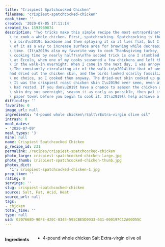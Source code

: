```yaml
---
title: "Crispiest Spatchcocked Chicken"
filename: "crispiest-spatchcocked-chicken"
cook_time: ''
created: '2020-07-05 17:11:14'
created_ts: 1593969074
description: "Two tricks make this simple recipe the most extraordinary way I know\
  \ to cook a whole chicken. First, spatchcocking. Spatchcocking is the term for removing\
  \ a bird\u2019s backbone and then splaying it so it lies flat, but I like to think\
  \ of it as a way to increase surface area for browning while decreasing cooking\
  \ time. (It\u2019s also my favorite way to cook Thanksgiving turkey, cutting down\
  \ cooking time by nearly half!\n\nThe second trick is one I stumbled on by mistake\
  \ at Eccolo, when one of my cooks seasoned a few chickens and left them uncovered\
  \ in the walk-in overnight. When I came in the next day, I was annoyed by his negligence.\
  \ The constantly circulating air of the walk-in\u2014like that of any refrigerator\u2014\
  had dried out the chicken skin, and the birds looked scarily fossilized. But I had\
  \ no choice, so I cooked them anyway. The dried-out skin cooked up golden and glassy.\
  \ It was the crispiest roast chicken skin I\u2019d ever seen, even after the bird\
  \ had rested. If you don\u2019t have a chance to season the chicken and let its\
  \ skin dry out overnight, season it as early as possible, then pat it dry with a\
  \ paper towel before you begin to cook it. It\u2019ll help achieve a similar effect."
difficulty: ''
favorite: 0
image_url: null
ingredients: "4-pound whole chicken\rSalt\rExtra-virgin olive oil"
intrash: 0
meal_dates:
- '2020-07-09'
meal_types: '3'
mine: null
name: Crispiest Spatchcocked Chicken
p_recipe_id: 231
permalink: /recipes/crispiest-spatchcocked-chicken
photo_large: crispiest-spatchcocked-chicken-large.jpg
photo_thumb: crispiest-spatchcocked-chicken-thumb.jpg
photos_dict:
  '1': crispiest-spatchcocked-chicken-1.jpg
prep_time: ''
rating: 0
servings: ''
slug: crispiest-spatchcocked-chicken
source: Salt, Fat, Acid, Heat
source_url: null
tags:
- chicken
total_time: ''
type: null
uid: 0207668D-90FE-420C-8343-595CBE5D0033-631-000197C12A00D55C
---
```

<div class="large-8 medium-7 columns" id="writeup">	</div><!-- #writeup -->
</div><!-- #row-one -->
<div class="row" id="row-two">	<div class="medium-4 small-5 columns" id="ingredients"><h4>Ingredients</h4><div class="box box-ingredients content"><ul>
<li>4-pound whole chicken
Salt
Extra-virgin olive oil</li>
</ul>
</div>	</div>	<div class="medium-6 small-7 columns" id="directions">	</div>